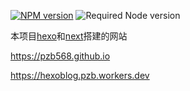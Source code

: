 
[![NPM version](https://badge.fury.io/js/hexo.svg)](https://www.npmjs.com/package/hexo)
![Required Node version](https://img.shields.io/node/v/hexo)


本项目[hexo](https://hexo.io/zh-cn)和[next](https://github.com/next-theme/hexo-theme-nex)搭建的网站

<https://pzb568.github.io>

<https://hexoblog.pzb.workers.dev>
